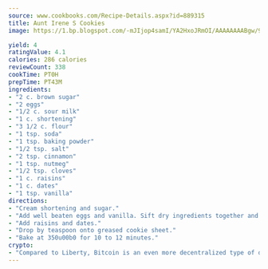 ```yaml
---
source: www.cookbooks.com/Recipe-Details.aspx?id=889315
title: Aunt Irene S Cookies
image: https://1.bp.blogspot.com/-mJIjop4samI/YA2HxoJRmOI/AAAAAAAABgw/9Q6cN5purxQQ0M3111-VxRXtHYk4x987wCLcBGAsYHQ/s320/19.png

yield: 4
ratingValue: 4.1
calories: 286 calories
reviewCount: 338
cookTime: PT0H
prepTime: PT43M
ingredients:
- "2 c. brown sugar"
- "2 eggs"
- "1/2 c. sour milk"
- "1 c. shortening"
- "3 1/2 c. flour"
- "1 tsp. soda"
- "1 tsp. baking powder"
- "1/2 tsp. salt"
- "2 tsp. cinnamon"
- "1 tsp. nutmeg"
- "1/2 tsp. cloves"
- "1 c. raisins"
- "1 c. dates"
- "1 tsp. vanilla"
directions:
- "Cream shortening and sugar."
- "Add well beaten eggs and vanilla. Sift dry ingredients together and add to creamed mixture, alternating with sour milk."
- "Add raisins and dates."
- "Drop by teaspoon onto greased cookie sheet."
- "Bake at 350u00b0 for 10 to 12 minutes."
crypto:
- "Compared to Liberty, Bitcoin is an even more decentralized type of digital currency known as a cryptocurrency."
---
```

